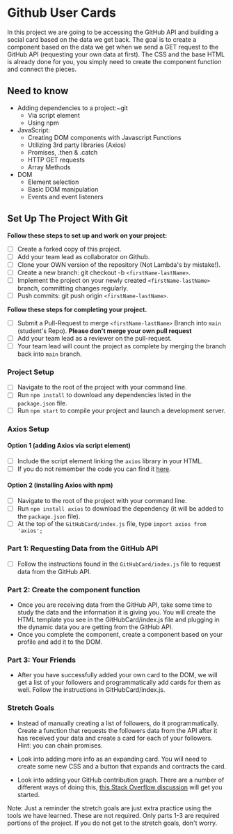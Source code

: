 # Github User Cards

In this project we are going to be accessing the GitHub API and building a social card based on the data we get back. The goal is to create a component based on the data we get when we send a GET request to the GitHub API (requesting your own data at first). The CSS and the base HTML is already done for you, you simply need to create the component function and connect the pieces.

## Need to know

* Adding dependencies to a project:~git
  * Via script element
  * Using npm
* JavaScript:
  * Creating DOM components with Javascript Functions
  * Utilizing 3rd party libraries (Axios)
  * Promises, .then & .catch
  * HTTP GET requests
  * Array Methods
* DOM
  * Element selection
  * Basic DOM manipulation
  * Events and event listeners

## Set Up The Project With Git

**Follow these steps to set up and work on your project:**

* [ ] Create a forked copy of this project.
* [ ] Add your team lead as collaborator on Github.
* [ ] Clone your OWN version of the repository (Not Lambda's by mistake!).
* [ ] Create a new branch: git checkout -b `<firstName-lastName>`.
* [ ] Implement the project on your newly created `<firstName-lastName>` branch, committing changes regularly.
* [ ] Push commits: git push origin `<firstName-lastName>`.

**Follow these steps for completing your project.**

* [ ] Submit a Pull-Request to merge `<firstName-lastName>` Branch into `main` (student's  Repo). **Please don't merge your own pull request**
* [ ] Add your team lead as a reviewer on the pull-request.
* [ ] Your team lead will count the project as complete by merging the branch back into `main` branch.

### Project Setup

* [ ] Navigate to the root of the project with your command line.
* [ ] Run `npm install` to download any dependencies listed in the `package.json` file.
* [ ] Run `npm start` to compile your project and launch a development server.

### Axios Setup

#### Option 1 (adding Axios via script element)

* [ ] Include the script element linking the `axios` library in your HTML.
* [ ] If you do not remember the code you can find it [here](https://github.com/axios/axios).

#### Option 2 (installing Axios with npm)

* [ ] Navigate to the root of the project with your command line.
* [ ] Run `npm install axios` to download the dependency (it will be added to the `package.json` file).
* [ ] At the top of the `GitHubCard/index.js` file, type `import axios from 'axios';`

### Part 1: Requesting Data from the GitHub API

* [ ] Follow the instructions found in the `GitHubCard/index.js` file to request data from the GitHub API.

### Part 2: Create the component function

* Once you are receiving data from the GitHub API, take some time to study the data and the information it is giving you. You will create the HTML template you see in the GitHubCard/index.js file and plugging in the dynamic data you are getting from the GitHub API.
* Once you complete the component, create a component based on your profile and add it to the DOM.

### Part 3: Your Friends

* After you have successfully added your own card to the DOM, we will get a list of your followers and programmatically add cards for them as well. Follow the instructions in GitHubCard/index.js.

### Stretch Goals

* Instead of manually creating a list of followers, do it programmatically. Create a function that requests the followers data from the API after it has received your data and create a card for each of your followers. Hint: you can chain promises.

* Look into adding more info as an expanding card. You will need to create some new CSS and a button that expands and contracts the card. 

* Look into adding your GitHub contribution graph. There are a number of different ways of doing this, [this Stack Overflow discussion](https://stackoverflow.com/questions/34516592/embed-github-contributions-graph-in-website) will get you started.

Note: Just a reminder the stretch goals are just extra practice using the tools we have learned. These are not required. Only parts 1-3 are required portions of the project. If you do not get to the stretch goals, don't worry.
